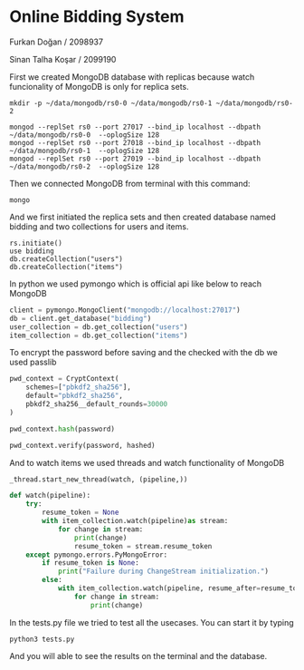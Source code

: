 # Online Bidding System 

Furkan Doğan / 2098937 

Sinan Talha Koşar / 2099190

First we created MongoDB database with replicas because watch funcionality of MongoDB is only for replica sets.

```
mkdir -p ~/data/mongodb/rs0-0 ~/data/mongodb/rs0-1 ~/data/mongodb/rs0-2

mongod --replSet rs0 --port 27017 --bind_ip localhost --dbpath ~/data/mongodb/rs0-0  --oplogSize 128
mongod --replSet rs0 --port 27018 --bind_ip localhost --dbpath ~/data/mongodb/rs0-1  --oplogSize 128
mongod --replSet rs0 --port 27019 --bind_ip localhost --dbpath ~/data/mongodb/rs0-2  --oplogSize 128
```

Then we connected MongoDB from terminal with this command:
```
mongo
````

And we first initiated the replica sets and then created database named bidding and two collections for users and items.
```
rs.initiate()
use bidding
db.createCollection("users")
db.createCollection("items")
```

In python we used pymongo which is official api like below to reach MongoDB

```python
client = pymongo.MongoClient("mongodb://localhost:27017")
db = client.get_database("bidding")
user_collection = db.get_collection("users")
item_collection = db.get_collection("items")
```

To encrypt the password before saving and the checked with the db we used passlib

```python
pwd_context = CryptContext(
    schemes=["pbkdf2_sha256"],
    default="pbkdf2_sha256",
    pbkdf2_sha256__default_rounds=30000
)

pwd_context.hash(password)

pwd_context.verify(password, hashed)
```

And to watch items we used threads and watch functionality of MongoDB

```python
_thread.start_new_thread(watch, (pipeline,))

def watch(pipeline):
    try:
        resume_token = None
        with item_collection.watch(pipeline)as stream:
            for change in stream:
                print(change)
                resume_token = stream.resume_token
    except pymongo.errors.PyMongoError:
        if resume_token is None:
            print("Failure during ChangeStream initialization.")
        else:
            with item_collection.watch(pipeline, resume_after=resume_token) as stream:
                for change in stream:
                    print(change)
```

In the tests.py file we tried to test all the usecases. You can start it by typing 

```
python3 tests.py
```

And you will able to see the results on the terminal and the database.